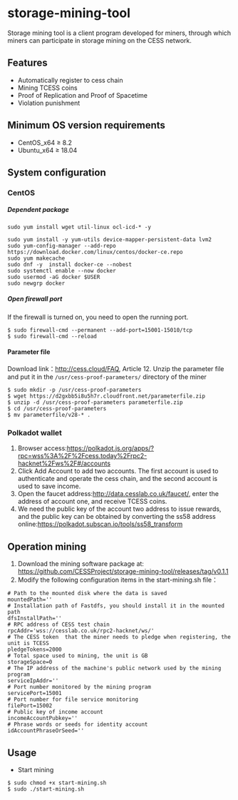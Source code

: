 # storage-mining-tool
Storage mining tool is a client program developed for miners, through which miners can participate in storage mining on the CESS network.

## Features
* Automatically register to cess chain
* Mining TCESS coins
* Proof of Replication and Proof of Spacetime
* Violation punishment

## Minimum OS version requirements
* CentOS_x64 ≥ 8.2
* Ubuntu_x64 ≥ 18.04

## System configuration

### CentOS

##### Dependent package

```
sudo yum install wget util-linux ocl-icd-* -y

sudo yum install -y yum-utils device-mapper-persistent-data lvm2
sudo yum-config-manager --add-repo https://download.docker.com/linux/centos/docker-ce.repo
sudo yum makecache
sudo dnf -y  install docker-ce --nobest
sudo systemctl enable --now docker
sudo usermod -aG docker $USER
sudo newgrp docker
```

##### Open firewall port

If the firewall is turned on, you need to open the running port.

```
$ sudo firewall-cmd --permanent --add-port=15001-15010/tcp
$ sudo firewall-cmd --reload
```

#### Parameter file
Download link：http://cess.cloud/FAQ, Article 12.
Unzip the parameter file and put it in the `/usr/cess-proof-parameters/` directory of the miner
```
$ sudo mkdir -p /usr/cess-proof-parameters
$ wget https://d2gxbb5i8u5h7r.cloudfront.net/parameterfile.zip
$ unzip -d /usr/cess-proof-parameters parameterfile.zip
$ cd /usr/cess-proof-parameters
$ mv parameterfile/v28-* .
```

### Polkadot wallet
1. Browser access:https://polkadot.js.org/apps/?rpc=wss%3A%2F%2Fcess.today%2Frpc2-hacknet%2Fws%2F#/accounts
2. Click Add Account to add two accounts. The first account is used to authenticate and operate the cess chain, and the second account is used to save income.
3. Open the faucet address:http://data.cesslab.co.uk/faucet/, enter the address of account one, and receive TCESS coins.
4. We need the public key of the account two address to issue rewards, and the public key can be obtained by converting the ss58 address online:https://polkadot.subscan.io/tools/ss58_transform

## Operation mining
1. Download the mining software package at: https://github.com/CESSProject/storage-mining-tool/releases/tag/v0.1.1
2. Modify the following configuration items in the start-mining.sh file：
```
# Path to the mounted disk where the data is saved
mountedPath=''
# Installation path of Fastdfs, you should install it in the mounted path
dfsInstallPath=''
# RPC address of CESS test chain
rpcAddr='wss://cesslab.co.uk/rpc2-hacknet/ws/'
# The CESS token  that the miner needs to pledge when registering, the unit is TCESS
pledgeTokens=2000
# Total space used to mining, the unit is GB
storageSpace=0
# The IP address of the machine's public network used by the mining program
serviceIpAddr=''
# Port number monitored by the mining program
servicePort=15001
# Port number for file service monitoring
filePort=15002
# Public key of income account
incomeAccountPubkey=''
# Phrase words or seeds for identity account
idAccountPhraseOrSeed=''
```

## Usage
* Start mining
```
$ sudo chmod +x start-mining.sh
$ sudo ./start-mining.sh
```
